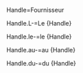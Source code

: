 Handle=Fournisseur

Handle.L-=Le {Handle}

Handle.le-=le {Handle}

Handle.au-=au {Handle}

Handle.du-=du {Handle}